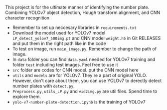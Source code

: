 

This project is for the ultimate manner of identifying the number plate. Combining YOLOv7 object detection, Hough transform alignment, and CNN character recognition

* Remember to set up neccesary libraries in `requirements.txt` 
* Download the model used for YOLOv7 model `LP_detect_yolov7_500img.pt` and CNN model `weight.h5` in Git RELEASES and put them in the right path like in the code
* To test on image, run `main_image.py`. Remember to change the path of image.
* In `data` folder you can find `data.yaml` needed for YOLOv7 training and folder `test` including test images. Feel free to use it
* `src` folder are codes for CNN model. put the CNN model here
* `utils` and `models` are for YOLOv7. They're a part of original YOLO. However, don't care about them, you can use YOLOv7 to derectly detect number plates with `detect.py`.
* `Preprocess.py`, `utils_LP.py` and `vid2img.py` are util files. Spend time to explore them.
* `yolo-v7-number-plate-detection.ipynb` is the training of YOLOv7
